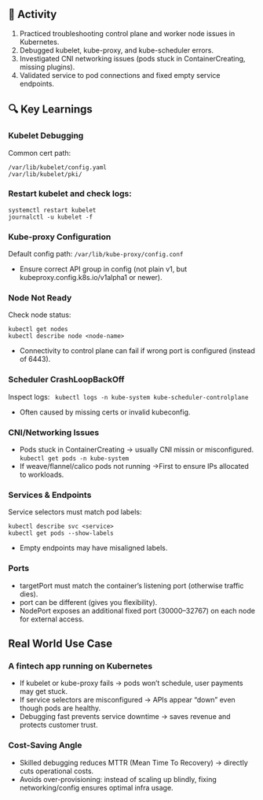
## 🔧 Activity

1. Practiced troubleshooting control plane and worker node issues in Kubernetes.
2. Debugged kubelet, kube-proxy, and kube-scheduler errors.
3. Investigated CNI networking issues (pods stuck in ContainerCreating, missing plugins).
4. Validated service to pod connections and fixed empty service endpoints.

## 🔍 Key Learnings
### Kubelet Debugging

Common cert path:
```
/var/lib/kubelet/config.yaml
/var/lib/kubelet/pki/
```

### Restart kubelet and check logs:
```
systemctl restart kubelet
journalctl -u kubelet -f
```

### Kube-proxy Configuration
Default config path: ``/var/lib/kube-proxy/config.conf ``

- Ensure correct API group in config (not plain v1, but kubeproxy.config.k8s.io/v1alpha1 or newer).

### Node Not Ready
Check node status:
```
kubectl get nodes
kubectl describe node <node-name>
```
- Connectivity to control plane can fail if wrong port is configured (instead of 6443).

### Scheduler CrashLoopBackOff
Inspect logs:
`` kubectl logs -n kube-system kube-scheduler-controlplane``
- Often caused by missing certs or invalid kubeconfig.

### CNI/Networking Issues
- Pods stuck in ContainerCreating → usually CNI missin or misconfigured.
``kubectl get pods -n kube-system``
- If weave/flannel/calico pods not running →First to ensure IPs allocated to workloads.

### Services & Endpoints
Service selectors must match pod labels:
```
kubectl describe svc <service>
kubectl get pods --show-labels
```
- Empty endpoints may have misaligned labels.

### Ports
- targetPort must match the container’s listening port (otherwise traffic dies).
- port can be different (gives you flexibility).
- NodePort exposes an additional fixed port (30000–32767) on each node for external access.

## Real World Use Case
### A fintech app running on Kubernetes

- If kubelet or kube-proxy fails → pods won’t schedule, user payments may get stuck.
- If service selectors are misconfigured → APIs appear “down” even though pods are healthy.
- Debugging fast prevents service downtime → saves revenue and protects customer trust.

### Cost-Saving Angle

- Skilled debugging reduces MTTR (Mean Time To Recovery) → directly cuts operational costs.
- Avoids over-provisioning: instead of scaling up blindly, fixing networking/config ensures optimal infra usage.
